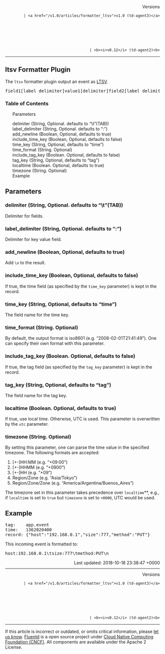 <article>
<div style="text-align:right">
<div style="text-align:right">
Versions 
  
    
    | <a href="/v1.0/articles/formatter_ltsv">v1.0 (td-agent3)</a>
    
  

  

  
    
    | <b><i>v0.12</i> (td-agent2)<b>
</b></b>
</div>
</div>
<hr size="1" style="margin-top: 10px; margin-bottom: 10px; color: rgba(0, 0, 0, .15);"/>
<hgroup>
<h1>ltsv Formatter Plugin</h1>
</hgroup>
<p>The <code>ltsv</code> formatter plugin output an event as <a href="http://ltsv.org">LTSV</a>.</p>
<pre class="CodeRay">field1[label_delimiter]value1[delimiter]field2[label_delimiter]value2\n
</pre>
<a name="parameters"></a>
<section id="table-of-contents"><h3>Table of Contents</h3>
<ul id="toc">
<li class="toc-item"><a href="#parameters">Parameters</a></li>
<ul class="sub-toc">
<li class="sub-toc-item"><a href="#delimiter-(string,-optional.-defaults-to-%E2%80%9C%5Ct%E2%80%9D(tab))">delimiter (String, Optional. defaults to “\t”(TAB))</a></li>
<li class="sub-toc-item"><a href="#label_delimiter-(string,-optional.-defaults-to-%E2%80%9C:%E2%80%9D)">label_delimiter (String, Optional. defaults to “:”)</a></li>
<li class="sub-toc-item"><a href="#add_newline-(boolean,-optional,-defaults-to-true)">add_newline (Boolean, Optional, defaults to true)</a></li>
<li class="sub-toc-item"><a href="#include_time_key-(boolean,-optional,-defaults-to-false)">include_time_key (Boolean, Optional, defaults to false)</a></li>
<li class="sub-toc-item"><a href="#time_key-(string,-optional,-defaults-to-%E2%80%9Ctime%E2%80%9D)">time_key (String, Optional, defaults to “time”)</a></li>
<li class="sub-toc-item"><a href="#time_format-(string.-optional)">time_format (String. Optional)</a></li>
<li class="sub-toc-item"><a href="#include_tag_key-(boolean.-optional,-defaults-to-false)">include_tag_key (Boolean. Optional, defaults to false)</a></li>
<li class="sub-toc-item"><a href="#tag_key-(string,-optional,-defaults-to-%E2%80%9Ctag%E2%80%9D)">tag_key (String, Optional, defaults to “tag”)</a></li>
<li class="sub-toc-item"><a href="#localtime-(boolean.-optional,-defaults-to-true)">localtime (Boolean. Optional, defaults to true)</a></li>
<li class="sub-toc-item"><a href="#timezone-(string.-optional)">timezone (String. Optional)</a></li>
</ul>
<li class="toc-item"><a href="#example">Example</a></li>
</ul>
</section>
<h2>Parameters</h2>
<a name="delimiter-(string,-optional.-defaults-to-%E2%80%9C%5Ct%E2%80%9D(tab))"></a><h3>delimiter (String, Optional. defaults to “\t”(TAB))</h3>
<p>Delimiter for fields.</p>
<a name="label_delimiter-(string,-optional.-defaults-to-%E2%80%9C:%E2%80%9D)"></a><h3>label_delimiter (String, Optional. defaults to “:”)</h3>
<p>Delimiter for key value field.</p>
<a name="add_newline-(boolean,-optional,-defaults-to-true)"></a><h3>add_newline (Boolean, Optional, defaults to true)</h3>
<p>Add <code>\n</code> to the result.</p>
<a name="include_time_key-(boolean,-optional,-defaults-to-false)"></a><h3>include_time_key (Boolean, Optional, defaults to false)</h3>
<p>If true, the time field (as specified by the <code>time_key</code> parameter) is kept in the record.</p>
<a name="time_key-(string,-optional,-defaults-to-%E2%80%9Ctime%E2%80%9D)"></a><h3>time_key (String, Optional, defaults to “time”)</h3>
<p>The field name for the time key.</p>
<a name="time_format-(string.-optional)"></a><h3>time_format (String. Optional)</h3>
<p>By default, the output format is iso8601 (e.g. “2008-02-01T21:41:49”). One can specify their own format with this parameter.</p>
<a name="include_tag_key-(boolean.-optional,-defaults-to-false)"></a><h3>include_tag_key (Boolean. Optional, defaults to false)</h3>
<p>If true, the tag field (as specified by the <code>tag_key</code> parameter) is kept in the record.</p>
<a name="tag_key-(string,-optional,-defaults-to-%E2%80%9Ctag%E2%80%9D)"></a><h3>tag_key (String, Optional, defaults to “tag”)</h3>
<p>The field name for the tag key.</p>
<a name="localtime-(boolean.-optional,-defaults-to-true)"></a><h3>localtime (Boolean. Optional, defaults to true)</h3>
<p>  If true, use local time. Otherwise, UTC is used. This parameter is overwritten by the <code>utc</code> parameter.</p>
<a name="timezone-(string.-optional)"></a><h3>timezone (String. Optional)</h3>
<p>By setting this parameter, one can parse the time value in the specified timezone. The following formats are accepted:</p>
<ol>
<li>[+-]HH:MM (e.g. “+09:00”)</li>
<li>[+-]HHMM (e.g. “+0900”)</li>
<li>[+-]HH (e.g. “+09”)</li>
<li>Region/Zone (e.g. “Asia/Tokyo”)</li>
<li>Region/Zone/Zone (e.g. “America/Argentina/Buenos_Aires”)</li>
</ol>
<p>The timezone set in this parameter takes precedence over <code>localtime</code>**, e.g., if <code>localtime</code> is set to <code>true</code> but <code>timezone</code> is set to <code>+0000</code>, UTC would be used.</p>
<a name="example"></a><h2>Example</h2>
<pre class="CodeRay">tag:    app.event
time:   1362020400
record: {"host":"192.168.0.1","size":777,"method":"PUT"}
</pre>
<p>This incoming event is formatted to:</p>
<pre class="CodeRay">host:192.168.0.1\tsize:777\tmethod:PUT\n
</pre>
<div style="text-align:right">
  Last updated: 2018-10-18 23:38:47 +0000
  </div>
<hr size="1" style="margin-top: 10px; margin-bottom: 10px; color: rgba(0, 0, 0, .15);"/>
<div style="text-align:right">
Versions 
  
    
    | <a href="/v1.0/articles/formatter_ltsv">v1.0 (td-agent3)</a>
    
  

  

  
    
    | <b><i>v0.12</i> (td-agent2)<b>
</b></b>
</div>
<hr size="1" style="margin-top: 10px; margin-bottom: 10px; color: rgba(0, 0, 0, .15);"/>
<p>
    If this article is incorrect or outdated, or omits critical information, please <a href="https://github.com/fluent/fluentd-docs/issues?state=open">let us know</a>. <a href="http://www.fluentd.org/">Fluentd</a> is a  open source project under <a href="https://cncf.io/">Cloud Native Computing Foundation (CNCF)</a>. All components are available under the Apache 2 License.
  </p>
</article>